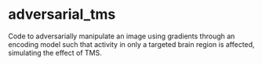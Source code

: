 # adversarial_tms
Code to adversarially manipulate an image using gradients through an encoding model such that activity in only a targeted brain region is affected, simulating the effect of TMS.
